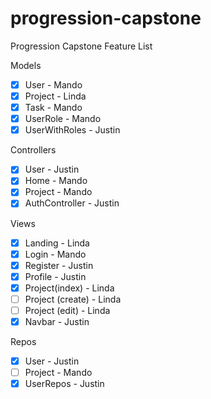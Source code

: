 # progression-capstone
  Progression Capstone Feature List
  
Models
- [X] User - Mando
- [X] Project - Linda
- [X] Task - Mando
- [X] UserRole - Mando
- [X] UserWithRoles - Justin

Controllers
- [X] User - Justin
- [X] Home - Mando
- [X] Project - Mando 
- [X] AuthController - Justin
  
Views
- [X] Landing - Linda
- [X] Login - Mando
- [X] Register - Justin
- [X] Profile - Justin
- [X] Project(index) - Linda
- [ ] Project (create) - Linda
- [ ] Project (edit) - Linda
- [X] Navbar - Justin
  
 Repos
- [X] User - Justin
- [ ] Project - Mando
- [X] UserRepos - Justin

